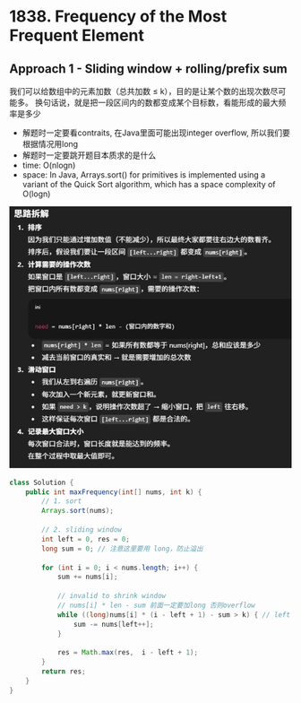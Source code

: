 # 1838. Frequency of the Most Frequent Element

## Approach 1 - Sliding window + rolling/prefix sum
我们可以给数组中的元素加数（总共加数 ≤ k），目的是让某个数的出现次数尽可能多。
换句话说，就是把一段区间内的数都变成某个目标数，看能形成的最大频率是多少
- 解题时一定要看contraits, 在Java里面可能出现integer overflow, 所以我们要根据情况用long
- 解题时一定要跳开题目本质求的是什么
- time: O(nlogn)
- space: In Java, Arrays.sort() for primitives is implemented using a variant of the Quick Sort algorithm, which has a space complexity of O(logn)

![alt text](image-19.png)

```java
class Solution {
    public int maxFrequency(int[] nums, int k) { 
        // 1. sort 
        Arrays.sort(nums); 

        // 2. sliding window 
        int left = 0, res = 0;
        long sum = 0; // 注意这里要用 long，防止溢出
        
        for (int i = 0; i < nums.length; i++) { 
            sum += nums[i]; 

            // invalid to shrink window
            // nums[i] * len - sum 前面一定要加long 否则overflow
            while ((long)nums[i] * (i - left + 1) - sum > k) { // left <= i 恒成立
                sum -= nums[left++]; 
            }

            res = Math.max(res,  i - left + 1); 
        }
        return res;
    }
}
```